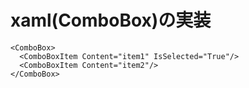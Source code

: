 # xaml(ComboBox)の実装

```
<ComboBox>
  <ComboBoxItem Content="item1" IsSelected="True"/>
  <ComboBoxItem Content="item2"/>
</ComboBox>
```
